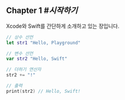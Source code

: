 ## Chapter 1 *#시작하기*

Xcode와 Swift를 간단하게 소개하고 있는 장입니다. 

```swift
// 상수 선언
let str1 "Hello, Playground"

// 변수 선언
var str2 "Hello, Swift"

// 더하기 연산자
str2 += "!"

// 출력
print(str2) // Hello, Swift!
```


